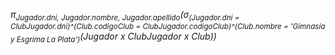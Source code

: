 <i>π<sub>Jugador.dni, Jugador.nombre, Jugador.apellido</sub>(<i>σ<sub>(Jugador.dni = ClubJugador.dni)^(Club.codigoClub = ClubJugador.codigoClub)^(Club.nombre = 'Gimnasia y Esgrima La Plata')</sub>(Jugador x ClubJugador x Club)</i>)</i>